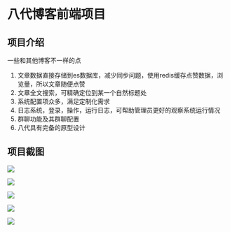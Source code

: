 # 八代博客前端项目

## 项目介绍

一些和其他博客不一样的点

1. 文章数据直接存储到es数据库，减少同步问题，使用redis缓存点赞数据，浏览量，所以文章随便点赞
2. 文章全文搜索，可精确定位到某一个自然标题处 
3. 系统配置项众多，满足定制化需求 
4. 日志系统，登录，操作，运行日志，可帮助管理员更好的观察系统运行情况 
5. 群聊功能及其群聊配置 
6. 八代具有完备的原型设计

## 项目截图

![](https://image.fengfengzhidao.com/pic/20231112144336.png)

![](https://image.fengfengzhidao.com/pic/20231112144425.png)

![](https://image.fengfengzhidao.com/pic/20231112144451.png)

![](https://image.fengfengzhidao.com/pic/20231112144510.png)

![](https://image.fengfengzhidao.com/pic/20231112144559.png)